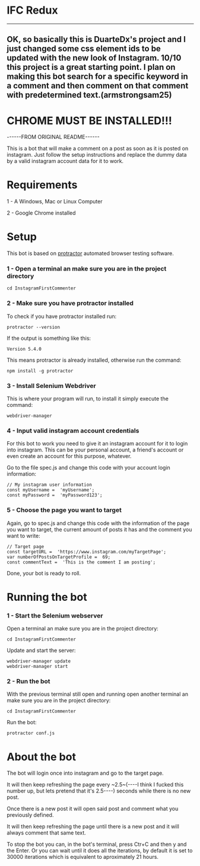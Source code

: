 # IFC Redux
----
OK, so basically this is DuarteDx's project and I just changed some css element ids to be updated with the new look of Instagram. 10/10 this project is a great starting point. I plan on making this bot search for a specific keyword in a comment and then comment on that comment with predetermined text.(armstrongsam25)
----
# CHROME MUST BE INSTALLED!!!

------FROM ORIGINAL README------

This is a bot that will make a comment on a post as soon as it is posted on instagram. Just follow the setup instructions and replace the dummy data by a valid instagram account data for it to work.

# Requirements
1 - A Windows, Mac or Linux Computer

2 - Google Chrome installed

# Setup
This bot is based on [protractor](https://www.protractortest.org/#/) automated browser testing software.
### 1 - Open a terminal an make sure you are in the project directory
	cd InstagramFirstCommenter

### 2 - Make sure you have protractor installed
To check if you have protractor installed run:

	protractor --version
If the output is something like this:

	Version 5.4.0
This means protractor is already installed, otherwise run the command:

	npm install -g protractor

### 3 - Install Selenium Webdriver
This is where your program will run, to install it simply execute the command:

	webdriver-manager

### 4 - Input valid instagram account credentials
For this bot to work you need to give it an instagram account for it to login into instagram. This can be your personal account, a friend's account or even create an account for this purpose, whatever. 

Go to the file spec.js  and change this code with your account login information:

	// My instagram user information
	const myUsername =  'myUsername';
	const myPassword =  'myPassword123';

### 5 - Choose the page you want to target
Again, go to spec.js and change this code with the information of the page you want to target, the current amount of posts it has and the comment you want to write:

	// Target page
	const targetURL =  'https://www.instagram.com/myTargetPage';
	var numberOfPostsOnTargetProfile =  69;
	const commentText =  'This is the comment I am posting';
	
Done, your bot is ready to roll.

# Running the bot

### 1 - Start the Selenium webserver
Open a terminal an make sure you are in the project directory:
	
	cd InstagramFirstCommenter
	
Update and start the server:

	webdriver-manager update
	webdriver-manager start
	
### 2 - Run the bot
With the previous terminal still open and running open another terminal an make sure you are in the project directory:
	
	cd InstagramFirstCommenter
	
Run the bot:

	protractor conf.js

# About the bot
The bot will login once into instagram and go to the target page.

It will then keep refreshing the page every ~2.5~(----I think I fucked this number up, but lets pretend that it's 2.5----) seconds while there is no new post.

Once there is a new post it will open said post and comment what you previously defined.

It will then keep refreshing the page until there is a new post and it will always comment that same text.

To stop the bot you can, in the bot's terminal, press Ctr+C and then y and the Enter. Or you can wait until it does all the iterations, by default it is set to 30000 iterations which is equivalent to aproximately 21 hours.
